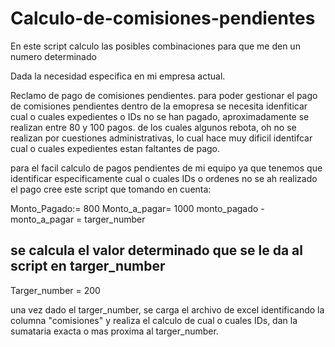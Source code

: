 # Calculo-de-comisiones-pendientes
En este script calculo las posibles combinaciones para que me den un numero determinado

Dada la necesidad especifica en mi empresa actual.

Reclamo de pago de comisiones pendientes.
para poder gestionar el pago de comisiones pendientes dentro de la emopresa se necesita idenfiticar cual o cuales expedientes o IDs no se han pagado, aproximadamente se realizan entre 80 y 100 pagos.
de los cuales algunos rebota, oh no se realizan por cuestiones administrativas, lo cual hace muy dificil identifcar cual o cuales expedientes estan faltantes de pago.

para el facil calculo de pagos pendientes de mi equipo ya que tenemos que identificar especificamente cual o cuales IDs o ordenes no se ah realizado el pago
cree este script que tomando en cuenta:

Monto_Pagado:= 800
Monto_a_pagar= 1000
monto_pagado - monto_a_pagar = targer_number
## se calcula el valor determinado que se le da al script en targer_number
Targer_number = 200

una vez dado el targer_number, se carga el archivo de excel identificando la columna "comisiones" y realiza el calculo de cual o cuales IDs, dan la sumataria exacta o mas proxima al targer_number.
